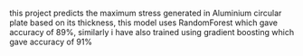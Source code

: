 this project predicts the maximum stress generated in Aluminium circular plate based on its thickness, this model uses RandomForest which gave accuracy of 89%, similarly i have also trained using gradient boosting which gave accuracy of 91%
